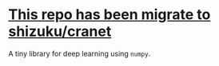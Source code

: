 # [This repo has been migrate to shizuku/cranet](https://github.com/shizuku/cranet)

A tiny library for deep learning using `numpy`.
